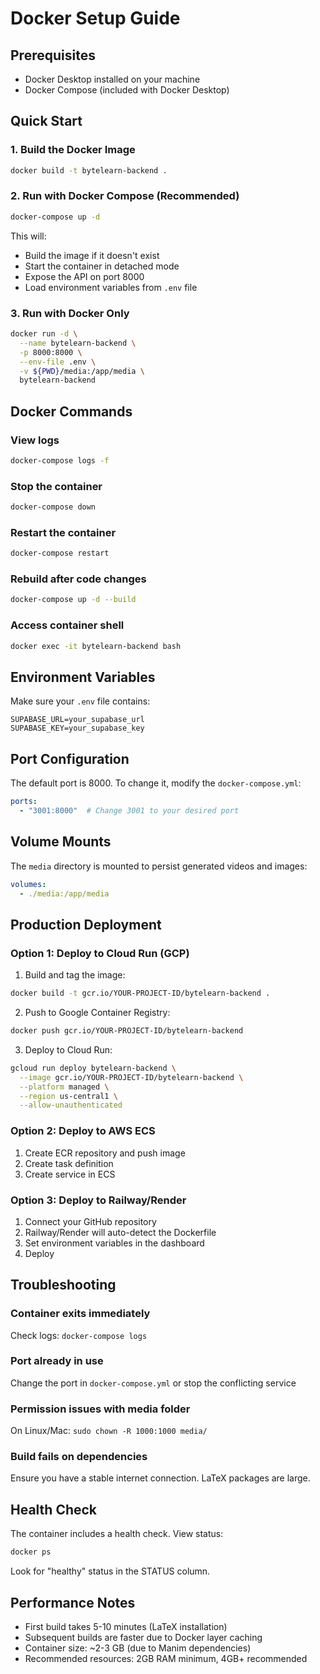 # Docker Setup Guide

## Prerequisites

- Docker Desktop installed on your machine
- Docker Compose (included with Docker Desktop)

## Quick Start

### 1. Build the Docker Image

```bash
docker build -t bytelearn-backend .
```

### 2. Run with Docker Compose (Recommended)

```bash
docker-compose up -d
```

This will:
- Build the image if it doesn't exist
- Start the container in detached mode
- Expose the API on port 8000
- Load environment variables from `.env` file

### 3. Run with Docker Only

```bash
docker run -d \
  --name bytelearn-backend \
  -p 8000:8000 \
  --env-file .env \
  -v ${PWD}/media:/app/media \
  bytelearn-backend
```

## Docker Commands

### View logs
```bash
docker-compose logs -f
```

### Stop the container
```bash
docker-compose down
```

### Restart the container
```bash
docker-compose restart
```

### Rebuild after code changes
```bash
docker-compose up -d --build
```

### Access container shell
```bash
docker exec -it bytelearn-backend bash
```

## Environment Variables

Make sure your `.env` file contains:
```
SUPABASE_URL=your_supabase_url
SUPABASE_KEY=your_supabase_key
```

## Port Configuration

The default port is 8000. To change it, modify the `docker-compose.yml`:
```yaml
ports:
  - "3001:8000"  # Change 3001 to your desired port
```

## Volume Mounts

The `media` directory is mounted to persist generated videos and images:
```yaml
volumes:
  - ./media:/app/media
```

## Production Deployment

### Option 1: Deploy to Cloud Run (GCP)

1. Build and tag the image:
```bash
docker build -t gcr.io/YOUR-PROJECT-ID/bytelearn-backend .
```

2. Push to Google Container Registry:
```bash
docker push gcr.io/YOUR-PROJECT-ID/bytelearn-backend
```

3. Deploy to Cloud Run:
```bash
gcloud run deploy bytelearn-backend \
  --image gcr.io/YOUR-PROJECT-ID/bytelearn-backend \
  --platform managed \
  --region us-central1 \
  --allow-unauthenticated
```

### Option 2: Deploy to AWS ECS

1. Create ECR repository and push image
2. Create task definition
3. Create service in ECS

### Option 3: Deploy to Railway/Render

1. Connect your GitHub repository
2. Railway/Render will auto-detect the Dockerfile
3. Set environment variables in the dashboard
4. Deploy

## Troubleshooting

### Container exits immediately
Check logs: `docker-compose logs`

### Port already in use
Change the port in `docker-compose.yml` or stop the conflicting service

### Permission issues with media folder
On Linux/Mac: `sudo chown -R 1000:1000 media/`

### Build fails on dependencies
Ensure you have a stable internet connection. LaTeX packages are large.

## Health Check

The container includes a health check. View status:
```bash
docker ps
```

Look for "healthy" status in the STATUS column.

## Performance Notes

- First build takes 5-10 minutes (LaTeX installation)
- Subsequent builds are faster due to Docker layer caching
- Container size: ~2-3 GB (due to Manim dependencies)
- Recommended resources: 2GB RAM minimum, 4GB+ recommended
